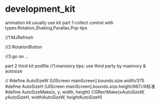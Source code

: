 # development_kit
animation kit usually use kit
part 1
collect control with types:Rotation,Shaking,Parallax,Pop tips 

//1:MJRefresh

//2:RotationButton

//3:go on ...

part 2  third kit podfile
//1:mansiory
tips:
use third party by masinory & autosize

//
#define AutoSizeW [UIScreen mainScreen].bounds.size.width/375
#define AutoSizeH [UIScreen mainScreen].bounds.size.height/667//6标准
#define AutoSizeMake(x, y, width, height) CGRectMake(x*AutoSizeW, y*AutoSizeH, width*AutoSizeW, height*AutoSizeH)